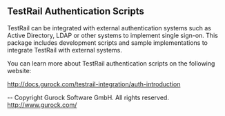 TestRail Authentication Scripts
-------------------------------

TestRail can be integrated with external authentication systems such
as Active Directory, LDAP or other systems to implement single sign-on.
This package includes development scripts and sample implementations
to integrate TestRail with external systems.

You can learn more about TestRail authentication scripts on the
following website:

http://docs.gurock.com/testrail-integration/auth-introduction

-- 
Copyright Gurock Software GmbH. All rights reserved.
http://www.gurock.com/
